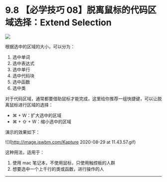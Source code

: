 # 9.8 【必学技巧 08】脱离鼠标的代码区域选择：Extend Selection

![](http://image.iswbm.com/20200804124133.png)

根据选中的区域的大小，可以分为：

1. 选中单词
2. 选中表达式
3. 选中单行
4. 选中代码块
5. 选中函数
6. 选中类

对于代码区域，通常都要借助鼠标才能完成，这里给你推荐一组快捷键，可以让脱离鼠标进行区域的选择：

- ⌘ + W：扩大选中的区域
- ⌘ + ⇧ + W：缩小选中的区域

演示的效果如下：

![](http://image.iswbm.com/Kapture 2020-08-29 at 11.43.57.gif)



这种用法，适用于：

1. 使用 mac 笔记本，不使用鼠标，只使用触控板的人群
2. 想要选中一个上千行的类或函数，进行操作的人



---



